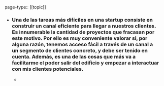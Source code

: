 page-type:: [[topic]]
- ### Una de las tareas más difíciles en una startup consiste en construir un canal eficiente para llegar a nuestros clientes. Es innumerable la cantidad de proyectos que fracasan por este motivo. Por ello es muy conveniente valorar si, por alguna razón, tenemos acceso fácil a través de un canal a un segmento de clientes concreto, y debe ser tenido en cuenta. Además, es una de las cosas que más va a facilitarme el poder salir del edificio y empezar a interactuar con mis clientes potenciales.
  - 


